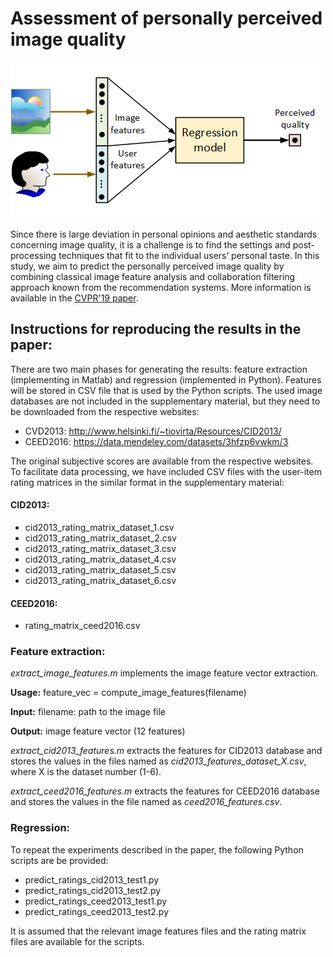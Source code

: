# Assessment of personally perceived image quality

![Personal image preference estimation](https://github.com/jarikorhonen/personal_image_preferences/blob/master/cvpr2019.png)

Since there is large deviation in personal opinions and aesthetic standards concerning image quality, it is a challenge is to find the settings and post-processing techniques that fit to the individual users’ personal taste. In this study, we aim to predict the personally perceived image quality by combining classical image feature analysis and collaboration filtering approach known from the recommendation systems. More information is available in the [CVPR'19 paper](http://openaccess.thecvf.com/content_CVPR_2019/html/Korhonen_Assessing_Personally_Perceived_Image_Quality_via_Image_Features_and_Collaborative_CVPR_2019_paper.html).

## Instructions for reproducing the results in the paper:

There are two main phases for generating the results: feature extraction (implementing in Matlab) and regression (implemented in Python). Features will be stored in CSV file that is used by the Python scripts. The used image databases are not included in the supplementary material, but they need to be downloaded from the respective websites:

* CVD2013: http://www.helsinki.fi/~tiovirta/Resources/CID2013/
* CEED2016: https://data.mendeley.com/datasets/3hfzp6vwkm/3

The original subjective scores are available from the respective websites. To facilitate data processing, we have included CSV files with the user-item rating matrices in the similar format in the supplementary material:

#### CID2013:

* cid2013_rating_matrix_dataset_1.csv
* cid2013_rating_matrix_dataset_2.csv
* cid2013_rating_matrix_dataset_3.csv
* cid2013_rating_matrix_dataset_4.csv
* cid2013_rating_matrix_dataset_5.csv
* cid2013_rating_matrix_dataset_6.csv 

#### CEED2016:

* rating_matrix_ceed2016.csv

### Feature extraction:

_extract_image_features.m_ implements the image feature vector extraction. 

__Usage:__ feature_vec = compute_image_features(filename)

__Input:__ filename: path to the image file

__Output:__ image feature vector (12 features)

_extract_cid2013_features.m_ extracts the features for CID2013 database and stores the values in the files named as _cid2013_features_dataset_X.csv_, where X is the dataset number (1-6).

_extract_ceed2016_features.m_ extracts the features for CEED2016 database and stores the values in the file named as _ceed2016_features.csv_.

### Regression:

To repeat the experiments described in the paper, the following Python scripts are be provided:

* predict_ratings_cid2013_test1.py
* predict_ratings_cid2013_test2.py
* predict_ratings_ceed2013_test1.py
* predict_ratings_ceed2013_test2.py

It is assumed that the relevant image features files and the rating matrix files are available for the scripts.


